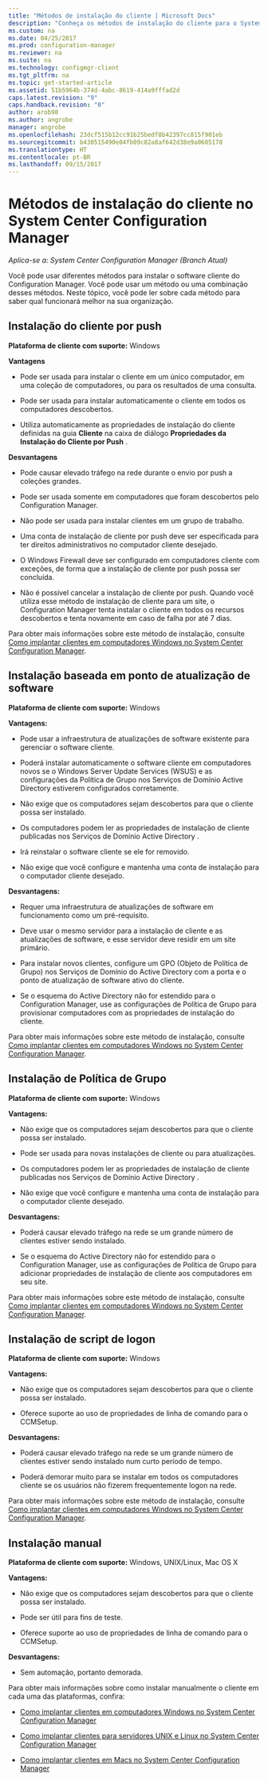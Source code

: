 ```yaml
---
title: "Métodos de instalação do cliente | Microsoft Docs"
description: "Conheça os métodos de instalação do cliente para o System Center Configuration Manager."
ms.custom: na
ms.date: 04/25/2017
ms.prod: configuration-manager
ms.reviewer: na
ms.suite: na
ms.technology: configmgr-client
ms.tgt_pltfrm: na
ms.topic: get-started-article
ms.assetid: 51b5964b-374d-4abc-8619-414a9fffad2d
caps.latest.revision: "9"
caps.handback.revision: "0"
author: arob98
ms.author: angrobe
manager: angrobe
ms.openlocfilehash: 23dcf515b12cc91b25bedf8b42397cc815f901eb
ms.sourcegitcommit: b438515490e04fb09c82a8af642d38e9a0605178
ms.translationtype: HT
ms.contentlocale: pt-BR
ms.lasthandoff: 09/15/2017
---
```

# <a name="client-installation-methods-in-system-center-configuration-manager"></a>Métodos de instalação do cliente no System Center Configuration Manager

*Aplica-se a: System Center Configuration Manager (Branch Atual)*

Você pode usar diferentes métodos para instalar o software cliente do Configuration Manager. Você pode usar um método ou uma combinação desses métodos. Neste tópico, você pode ler sobre cada método para saber qual funcionará melhor na sua organização.  

## <a name="client-push-installation"></a>Instalação do cliente por push  

 **Plataforma de cliente com suporte:** Windows  

 **Vantagens**  

-   Pode ser usada para instalar o cliente em um único computador, em uma coleção de computadores, ou para os resultados de uma consulta.  

-   Pode ser usada para instalar automaticamente o cliente em todos os computadores descobertos.  

-   Utiliza automaticamente as propriedades de instalação do cliente definidas na guia **Cliente** na caixa de diálogo **Propriedades da Instalação do Cliente por Push** .  

 **Desvantagens**  

-   Pode causar elevado tráfego na rede durante o envio por push a coleções grandes.  

-   Pode ser usada somente em computadores que foram descobertos pelo Configuration Manager.  

-   Não pode ser usada para instalar clientes em um grupo de trabalho.  

-   Uma conta de instalação de cliente por push deve ser especificada para ter direitos administrativos no computador cliente desejado.  

-   O Windows Firewall deve ser configurado em computadores cliente com exceções, de forma que a instalação de cliente por push possa ser concluída.  

-   Não é possível cancelar a instalação de cliente por push. Quando você utiliza esse método de instalação de cliente para um site, o Configuration Manager tenta instalar o cliente em todos os recursos descobertos e tenta novamente em caso de falha por até 7 dias.  

 Para obter mais informações sobre este método de instalação, consulte [Como implantar clientes em computadores Windows no System Center Configuration Manager](../../../../core/clients/deploy/deploy-clients-to-windows-computers.md).  

## <a name="software-update-point-based-installation"></a>Instalação baseada em ponto de atualização de software  
 **Plataforma de cliente com suporte:** Windows  

 **Vantagens:**  

-   Pode usar a infraestrutura de atualizações de software existente para gerenciar o software cliente.  

-   Poderá instalar automaticamente o software cliente em computadores novos se o Windows Server Update Services (WSUS) e as configurações da Política de Grupo nos Serviços de Domínio Active Directory estiverem configurados corretamente.  

-   Não exige que os computadores sejam descobertos para que o cliente possa ser instalado.  

-   Os computadores podem ler as propriedades de instalação de cliente publicadas nos Serviços de Domínio Active Directory .  

-   Irá reinstalar o software cliente se ele for removido.  

-   Não exige que você configure e mantenha uma conta de instalação para o computador cliente desejado.  

 **Desvantagens:**  

-   Requer uma infraestrutura de atualizações de software em funcionamento como um pré-requisito.  

-   Deve usar o mesmo servidor para a instalação de cliente e as atualizações de software, e esse servidor deve residir em um site primário.  

-   Para instalar novos clientes, configure um GPO (Objeto de Política de Grupo) nos Serviços de Domínio do Active Directory com a porta e o ponto de atualização de software ativo do cliente.  

-   Se o esquema do Active Directory não for estendido para o Configuration Manager, use as configurações de Política de Grupo para provisionar computadores com as propriedades de instalação do cliente.  

 Para obter mais informações sobre este método de instalação, consulte [Como implantar clientes em computadores Windows no System Center Configuration Manager](../../../../core/clients/deploy/deploy-clients-to-windows-computers.md).  

## <a name="group-policy-installation"></a>Instalação de Política de Grupo  
 **Plataforma de cliente com suporte:** Windows  

 **Vantagens:**  

-   Não exige que os computadores sejam descobertos para que o cliente possa ser instalado.  

-   Pode ser usada para novas instalações de cliente ou para atualizações.  

-   Os computadores podem ler as propriedades de instalação de cliente publicadas nos Serviços de Domínio Active Directory .  

-   Não exige que você configure e mantenha uma conta de instalação para o computador cliente desejado.  

 **Desvantagens:**  

-   Poderá causar elevado tráfego na rede se um grande número de clientes estiver sendo instalado.  

-   Se o esquema do Active Directory não for estendido para o Configuration Manager, use as configurações de Política de Grupo para adicionar propriedades de instalação de cliente aos computadores em seu site.  

 Para obter mais informações sobre este método de instalação, consulte [Como implantar clientes em computadores Windows no System Center Configuration Manager](../../../../core/clients/deploy/deploy-clients-to-windows-computers.md).  

## <a name="logon-script-installation"></a>Instalação de script de logon  
 **Plataforma de cliente com suporte:** Windows  

 **Vantagens:**  

-   Não exige que os computadores sejam descobertos para que o cliente possa ser instalado.  

-   Oferece suporte ao uso de propriedades de linha de comando para o CCMSetup.  

 **Desvantagens:**  

-   Poderá causar elevado tráfego na rede se um grande número de clientes estiver sendo instalado num curto período de tempo.  

-   Poderá demorar muito para se instalar em todos os computadores cliente se os usuários não fizerem frequentemente logon na rede.  

 Para obter mais informações sobre este método de instalação, consulte [Como implantar clientes em computadores Windows no System Center Configuration Manager](../../../../core/clients/deploy/deploy-clients-to-windows-computers.md).  

## <a name="manual-installation"></a>Instalação manual  
 **Plataforma de cliente com suporte:** Windows, UNIX/Linux, Mac OS X  

 **Vantagens:**  

-   Não exige que os computadores sejam descobertos para que o cliente possa ser instalado.  

-   Pode ser útil para fins de teste.  

-   Oferece suporte ao uso de propriedades de linha de comando para o CCMSetup.  

 **Desvantagens:**  

-   Sem automação, portanto demorada.  

 Para obter mais informações sobre como instalar manualmente o cliente em cada uma das plataformas, confira:  

-   [Como implantar clientes em computadores Windows no System Center Configuration Manager](../../../../core/clients/deploy/deploy-clients-to-windows-computers.md)  

-   [Como implantar clientes para servidores UNIX e Linux no System Center Configuration Manager](../../../../core/clients/deploy/deploy-clients-to-unix-and-linux-servers.md)  

-   [Como implantar clientes em Macs no System Center Configuration Manager](../../../../core/clients/deploy/deploy-clients-to-macs.md)  
